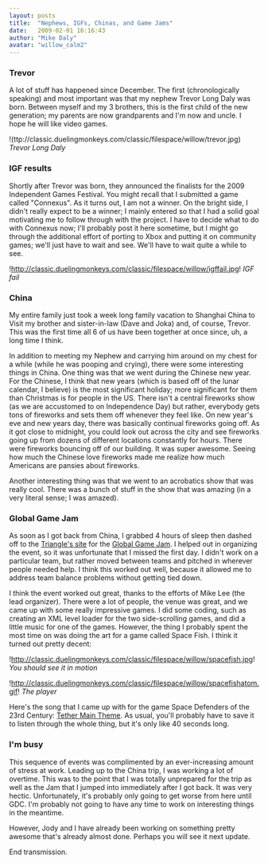 ```yaml
---
layout: posts
title:  "Nephews, IGFs, Chinas, and Game Jams"
date:   2009-02-01 16:16:43
author: "Mike Daly"
avatar: "willow_calm2"
---
```

### Trevor

A lot of stuff has happened since December. The first (chronologically speaking) and most important was that my nephew Trevor Long Daly was born. Between myself and my 3 brothers, this is the first child of the new generation; my parents are now grandparents and I'm now and uncle. I hope he will like video games.




!(ttp://classic.duelingmonkeys.com/classic/filespace/willow/trevor.jpg)
_Trevor Long Daly_




### IGF results

Shortly after Trevor was born, they announced the finalists for the 2009 Independent Games Festival. You might recall that I submitted a game called &quot;Connexus&quot;. As it turns out, I am not a winner. On the bright side, I didn't really expect to be a winner; I mainly entered so that I had a solid goal motivating me to follow through with the project. I have to decide what to do with Connexus now; I'll probably post it here sometime, but I might go through the additional effort of porting to Xbox and putting it on community games; we'll just have to wait and see. We'll have to wait quite a while to see.




!http://classic.duelingmonkeys.com/classic/filespace/willow/igffail.jpg!
_IGF fail_




### China

My entire family just took a week long family vacation to Shanghai China to Visit my brother and sister-in-law (Dave and Joka) and, of course, Trevor. This was the first time all 6 of us have been together at once since, uh, a long time I think.

In addition to meeting my Nephew and carrying him around on my chest for a while (while he was pooping and crying), there were some interesting things in China. One thing was that we went during the Chinese new year. For the Chinese, I think that new years (which is based off of the lunar calendar, I believe) is the most significant holiday; more significant for them than Christmas is for people in the US. There isn't a central fireworks show (as we are accustomed to on Independence Day) but rather, everybody gets tons of fireworks and sets them off whenever they feel like. On new year's eve and new years day, there was basically continual fireworks going off. As it got close to midnight, you could look out across the city and see fireworks going up from dozens of different locations constantly for hours. There were fireworks bouncing off of our building. It was super awesome. Seeing how much the Chinese love fireworks made me realize how much Americans are pansies about fireworks.

Another interesting thing was that we went to an acrobatics show that was really cool. There was a bunch of stuff in the show that was amazing (in a very literal sense; I was amazed).

### Global Game Jam

As soon as I got back from China, I grabbed 4 hours of sleep then dashed off to the [Triangle's site](http://ggj.gamedrinkcode.com/) for the [Global Game Jam](http://www.globalgamejam.org). I helped out in organizing the event, so it was unfortunate that I missed the first day. I didn't work on a particular team, but rather moved between teams and pitched in wherever people needed help. I think this worked out well, because it allowed me to address team balance problems without getting tied down.

I think the event worked out great, thanks to the efforts of Mike Lee (the lead organizer). There were a lot of people, the venue was great, and we came up with some really impressive games. I did some coding, such as creating an XML level loader for the two side-scrolling games, and did a little music for one of the games. However, the thing I probably spent the most time on was doing the art for a game called Space Fish. I think it turned out pretty decent:




!http://classic.duelingmonkeys.com/classic/filespace/willow/spacefish.jpg!
_You should see it in motion_




!http://classic.duelingmonkeys.com/classic/filespace/willow/spacefishatom.gif!
_The player_




Here's the song that I came up with for the game Space Defenders of the 23rd Century: [Tether Main Theme](http://classic.duelingmonkeys.com/classic/filespace/willow/TetherStage1.mp3). As usual, you'll probably have to save it to listen through the whole thing, but it's only like 40 seconds long.

### I'm busy

This sequence of events was complimented by an ever-increasing amount of stress at work. Leading up to the China trip, I was working a lot of overtime. This was to the point that I was totally unprepared for the trip as well as the Jam that I jumped into immediately after I got back. It was very hectic. Unfortunately, it's probably only going to get worse from here until GDC. I'm probably not going to have any time to work on interesting things in the meantime.

However, Jody and I have already been working on something pretty awesome that's already almost done. Perhaps you will see it next update.

End transmission.

